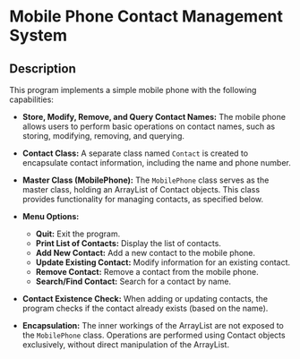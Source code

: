 # Mobile Phone Contact Management System

## Description

This program implements a simple mobile phone with the following capabilities:

- **Store, Modify, Remove, and Query Contact Names:** The mobile phone allows users to perform basic operations on contact names, such as storing, modifying, removing, and querying.

- **Contact Class:** A separate class named `Contact` is created to encapsulate contact information, including the name and phone number.

- **Master Class (MobilePhone):** The `MobilePhone` class serves as the master class, holding an ArrayList of Contact objects. This class provides functionality for managing contacts, as specified below.

- **Menu Options:**

  - **Quit:** Exit the program.
  - **Print List of Contacts:** Display the list of contacts.
  - **Add New Contact:** Add a new contact to the mobile phone.
  - **Update Existing Contact:** Modify information for an existing contact.
  - **Remove Contact:** Remove a contact from the mobile phone.
  - **Search/Find Contact:** Search for a contact by name.

- **Contact Existence Check:** When adding or updating contacts, the program checks if the contact already exists (based on the name).

- **Encapsulation:** The inner workings of the ArrayList are not exposed to the `MobilePhone` class. Operations are performed using Contact objects exclusively, without direct manipulation of the ArrayList.
